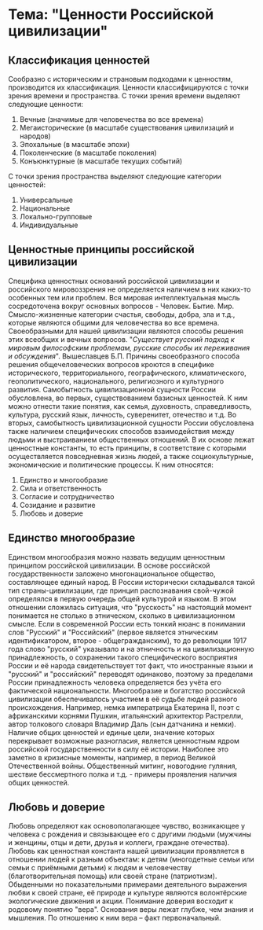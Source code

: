 # Тема: "Ценности Российской цивилизации"
## Классификация ценностей
Сообразно с историческим и страновым подходами к ценностям, производится их классификация. 
Ценности классифицируются с точки зрения времени и пространства. С точки зрения времени выделяют следующие ценности: 
1. Вечные (значимые для человечества во все времена)
2. Мегаисторические (в масштабе существования цивилизаций и народов)
3. Эпохальные (в масштабе эпохи)
4. Поколенческие (в масштабе поколения)
5. Конъюнктурные (в масштабе текущих событий)

С точки зрения пространства выделяют следующие категории ценностей:
1. Универсальные
2. Национальные
3. Локально-групповые
4. Индивидуальные
## Ценностные принципы российской цивилизации
Специфика ценностных оснований российской цивилизации и российского мировоззрения не определяется наличием в них каких-то особенных тем или проблем. Вся мировая интеллектуальная мысль сосредоточена вокруг основных вопросов - Человек. Бытие. Мир. Смысло-жизненные категории счастья, свободы, добра, зла и т.д., которые являются общими для человечества во все времена. Своеобразными для нашей цивилизации являются способы решения этих всеобщих и вечных вопросов. "*Существует русский подход к мировым философским проблемам, русские способы их переживания и обсуждения*". Вышеславцев Б.П. 
Причины своеобразного способа решения общечеловеческих вопросов кроются в специфике исторического, территориального, географического, климатического, геополитического, национального, религиозного и культурного развития. Самобытность цивилизационной сущности России обусловлена, во первых, существованием базисных ценностей. К ним можно отнести такие понятия, как семья, духовность, справедливость, культура, русский язык, личность, суверенитет, отечество и т.д. Во вторых, самобытность цивилизационной сущности России обусловлена также наличием специфических способов взаимодействия между людьми и выстраиванием общественных отношений. В их основе лежат ценностные константы, то есть принципы, в соответствие с которыми осуществляется повседневная жизнь людей, а также социокультурные, экономические и политические процессы. К ним относятся:
1. Единство и многообразие
2. Сила и ответственность
3. Согласие и сотрудничество
4. Созидание и развитие
5. Любовь и доверие
## Единство многообразие
Единством многообразия можно назвать ведущим ценностным принципом российской цивилизации. В основе российской государственности заложено многонациональное общество, составляющее единый народ. В России исторически складывался такой тип страны-цивилизации, где принцип распознавания свой-чужой определялся в первую очередь общей культурой и языком. В этом отношении сложилась ситуация, что "русскость" на настоящий момент понимается не столько в этническом, сколько в цивилизационном смысле. Если в современной России есть тонкий нюанс в понимании слов "Русский" и "Российский" (первое является этническим идентификатором, второе - общегражданским), то до революции 1917 года слово "русский" указывало и на этничность и на цивилизационную принадлежность, о сохранении такого специфического восприятия России и её народа свидетельствует тот факт, что иностранные языки и "русский" и "российский" переводят одинаково, поэтому за пределами России принадлежность человека определяется без учёта его фактической национальности. Многообразие и богатство российской цивилизации обеспечивалось участием в её судьбе людей разного происхождения. Например, немка императрица Екатерина II, поэт с африканскими корнями Пушкин, итальянский архитектор Растрелли, автор толкового словаря Владимир Даль (сын датчанина и немки). 
Наличие общих ценностей и единые цели, значение которых перекрывает возможные разногласия, является ценностным ядром российской государственности в силу её истории. Наиболее это заметно в кризисные моменты, например, в период Великой Отечественной войны. Общественный митинг, новогодние гуляния, шествие бессмертного полка и т.д. - примеры проявления наличия общих ценностей.
## Любовь и доверие
Любовь определяют как основополагающее чувство, возникающее у человека с рождения и связывающее его с другими людьми (мужчины и женщины, отцы и дети, друзья и коллеги, граждане отечества). Любовь как ценностная константа нашей цивилизации проявляется в отношении людей к разным объектам: к детям (многодетные семьи или семьи с приёмными детьми) к людям и человечеству (благотворительная помощь) или своей стране (патриотизм). Обыденными но показательными примерами деятельного выражения любви к своей стране, её природе и культуре являются волонтёрские экологические движения и акции. 
Понимание доверия восходит к родовому понятию "вера". Основания веры лежат глубже, чем знания и мышления. По отношению к ним вера – факт первоначальный. 